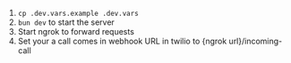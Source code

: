 1. `cp .dev.vars.example .dev.vars`
2. `bun dev` to start the server
3. Start ngrok to forward requests
3. Set your a call comes in webhook URL in twilio to {ngrok url}/incoming-call
